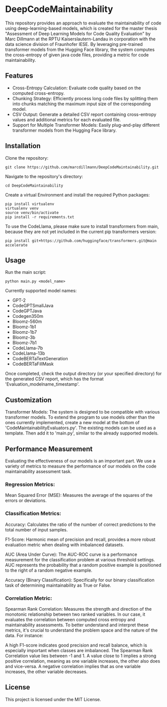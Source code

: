 # DeepCodeMaintainability
This repository provides an approach to evaluate the maintainability of code using deep-learning-based models, which is created for the master thesis "Assessment of Deep Learning Models for Code Quality Evaluation" by Marc Dillmann at the RPTU Kaiserslautern-Landau in corporation with the data science division of Fraunhofer IESE. By leveraging pre-trained transformer models from the Hugging Face library, the system computes the cross-entropy of given java code files, providing a metric for code maintainability.


## Features
- Cross-Entropy Calculation: Evaluate code quality based on the computed cross-entropy.
- Chunking Strategy: Efficiently process long code files by splitting them into chunks matching the maximum input size of the corresponding model.
- CSV Output: Generate a detailed CSV report containing cross-entropy values and additional metrics for each evaluated file.
- Support for Multiple Transformer Models: Easily plug-and-play different transformer models from the Hugging Face library.

## Installation
Clone the repository:
```
git clone https://github.com/marcdillmann/DeepCodeMaintainability.git
```
Navigate to the repository's directory:
```
cd DeepCodeMaintainability
```
Create a virtual Environment and install the required Python packages:
```
pip install virtualenv
virtualenv venv
source venv/bin/activate
pip install -r requirements.txt
```

To use the CodeLlama, please make sure to install transformers from main, because they are not yet included in the current pip transformers version:
```
pip install git+https://github.com/huggingface/transformers.git@main accelerate
```



## Usage

Run the main script:
```
python main.py <model_name>
```
Currently supported model names:
- GPT-2
- CodeGPTSmallJava
- CodeGPTJava
- Codegen350m
- Bloomz-560m
- Bloomz-1b1
- Bloomz-1b7
- Bloomz-3b
- Bloomz-7b1
- CodeLlama-7b
- CodeLlama-13b
- CodeBERTaTextGeneration
- CodeBERTaFillMask

Once completed, check the output directory (or your specified directory) for the generated CSV report, which has the format 'Evaluation_modelname_timestamp'.

## Customization
Transformer Models: The system is designed to be compatible with various transformer models.
To extend the program to use models other than the ones currently implemented, create a new model at the bottom of 'CodeMaintainabilityEvaluators.py'.
The existing models can be used as a template. Then add it to 'main.py', similar to the already supported models.

## Performance Measurement
Evaluating the effectiveness of our models is an important part. We use a variety of metrics to measure the performance of our models on the code maintainability assessment task.

### Regression Metrics:
Mean Squared Error (MSE): Measures the average of the squares of the errors or deviations.

### Classification Metrics:
Accuracy: Calculates the ratio of the number of correct predictions to the total number of input samples.

F1-Score: Harmonic mean of precision and recall, provides a more robust evaluation metric when dealing with imbalanced datasets.

AUC (Area Under Curve): The AUC-ROC curve is a performance measurement for the classification problem at various threshold settings. AUC represents the probability that a random positive example is positioned to the right of a random negative example.

Accuracy (Binary Classification): Specifically for our binary classification task of determining maintainability as True or False.

### Correlation Metric:
Spearman Rank Correlation: Measures the strength and direction of the monotonic relationship between two ranked variables. In our case, it evaluates the correlation between computed cross entropy and maintainability assessments.
To better understand and interpret these metrics, it's crucial to understand the problem space and the nature of the data. For instance:

A high F1-score indicates good precision and recall balance, which is especially important when classes are imbalanced.
The Spearman Rank Correlation value lies between -1 and 1. A value close to 1 implies a strong positive correlation, meaning as one variable increases, the other also does and vice-versa. A negative correlation implies that as one variable increases, the other variable decreases. 

## License
This project is licensed under the MIT License.